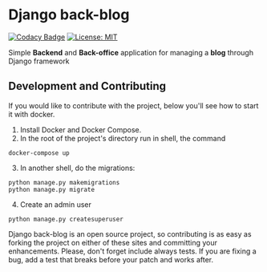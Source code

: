 # Django back-blog
[![Codacy Badge](https://api.codacy.com/project/badge/Grade/c339f23b0d654f458213cca0c34f28a6)](https://app.codacy.com/manual/samirhinojosa/django-back-blog?utm_source=github.com&utm_medium=referral&utm_content=samirhinojosa/django-back-blog&utm_campaign=Badge_Grade_Dashboard)
[![License: MIT](https://img.shields.io/badge/License-MIT-yellow.svg)](https://opensource.org/licenses/MIT)

Simple **Backend** and **Back-office** application for managing a **blog** through Django framework

## Development and Contributing

If you would like to contribute with the project, below you'll see how to start it with docker.
1.  Install Docker and Docker Compose.
2.  In the root of the project's directory run in shell, the command
```
docker-compose up
```
3.  In another shell, do the migrations:
```
python manage.py makemigrations
python manage.py migrate
```
4.  Create an admin user
```
python manage.py createsuperuser
```

Django back-blog is an open source project, so contributing is as easy as forking the project on either of these sites and committing your enhancements. Please, don't forget include always tests. If you are fixing a bug, add a test that breaks before your patch and works after.